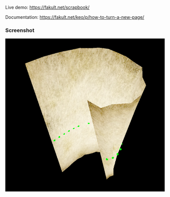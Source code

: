 Live demo: https://fakult.net/scrapbook/

Documentation: https://fakult.net/keo/p/how-to-turn-a-new-page/

### Screenshot
![Screenshot of demo](https://github.com/jfakult/Internet_Scrapbook/blob/main/public/images/screenshot.png)